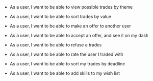 <!-- * As a user, I want to be able to create a new account -->

<!-- * As a user, I want to be able to add profile details -->

<!-- * As a user, I want to be able to edit my profile details -->

* As a user, I want to be able to view possible trades by theme

* As a user, I want to be able to sort trades by value

* As a user, I want to be able to make an offer to another user

* As a user, I want to be able to accept an offer, and see it on my dash

* As a user, I want to be able to refuse a trades

* As a user, I want to be able to rate the user I traded with

<!-- * As an admin, I want to be able to delete accounts -->

* As a user, I want to be able to sort my trades by deadline

* As a user, I want to be able to add skills to my wish list
